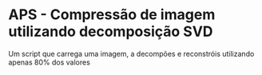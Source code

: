 # APS - Compressão de imagem utilizando decomposição SVD 
Um script que carrega uma imagem, a decompões e reconstróis utilizando apenas 80% dos valores
